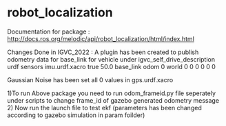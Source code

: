 robot_localization
==================
Documentation for package : http://docs.ros.org/melodic/api/robot_localization/html/index.html

Changes Done in IGVC_2022 :
A plugin has been created to publish odometry data for base_link for vehicle under igvc_self_drive_description urdf sensors imu.urdf.xacro
    <gazebo>
      <plugin name="p3d_base_controllers" filename="libgazebo_ros_p3d.so">
        <alwaysOn>true</alwaysOn>
        <updateRate>50.0</updateRate>
        <bodyName>base_link</bodyName>
        <topicName>odom</topicName>
        <gaussianNoise>0</gaussianNoise>
        <frameName>world</frameName>
        <xyzOffsets>0 0 0</xyzOffsets>
        <rpyOffsets>0 0 0</rpyOffsets>
      </plugin>
    </gazebo>
    
 Gaussian Noise has been set all 0 values in gps.urdf.xacro
 
1)To run Above package you need to run odom_frameid.py file seperately under scripts to change frame_id of gazebo generated odometry message
2) Now run the launch file to test ekf (parameters has been changed according to gazebo simulation in param foilder)
